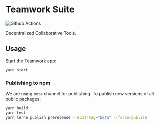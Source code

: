 # Teamwork Suite

![Github Actions](https://github.com/dxos/teamwork/workflows/Build%20and%20Publish%20to%20WNS/badge.svg)

Decentralized Collaborative Tools.

## Usage

Start the Teamwork app:

```bash
yarn start
```

### Publishing to npm

We are using `beta` channel for publishing.
To publish new versions of all public packages:

```bash
yarn build
yarn test
yarn lerna publish prerelease --dist-tag="beta" --force-publish
```
